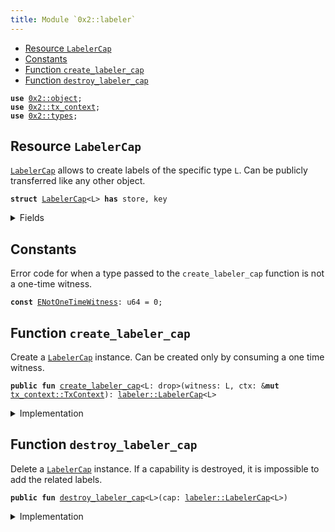 ```yaml
---
title: Module `0x2::labeler`
---
```




-  [Resource `LabelerCap`](#0x2_labeler_LabelerCap)
-  [Constants](#@Constants_0)
-  [Function `create_labeler_cap`](#0x2_labeler_create_labeler_cap)
-  [Function `destroy_labeler_cap`](#0x2_labeler_destroy_labeler_cap)


<pre><code><b>use</b> <a href="../iota-framework/object.md#0x2_object">0x2::object</a>;
<b>use</b> <a href="../iota-framework/tx_context.md#0x2_tx_context">0x2::tx_context</a>;
<b>use</b> <a href="../iota-framework/types.md#0x2_types">0x2::types</a>;
</code></pre>



<a name="0x2_labeler_LabelerCap"></a>

## Resource `LabelerCap`

<code><a href="../iota-framework/labeler.md#0x2_labeler_LabelerCap">LabelerCap</a></code> allows to create labels of the specific type <code>L</code>.
Can be publicly transferred like any other object.


<pre><code><b>struct</b> <a href="../iota-framework/labeler.md#0x2_labeler_LabelerCap">LabelerCap</a>&lt;L&gt; <b>has</b> store, key
</code></pre>



<details>
<summary>Fields</summary>


<dl>
<dt>
<code>id: <a href="../iota-framework/object.md#0x2_object_UID">object::UID</a></code>
</dt>
<dd>

</dd>
</dl>


</details>

<a name="@Constants_0"></a>

## Constants


<a name="0x2_labeler_ENotOneTimeWitness"></a>

Error code for when a type passed to the <code>create_labeler_cap</code> function is not a one-time witness.


<pre><code><b>const</b> <a href="../iota-framework/labeler.md#0x2_labeler_ENotOneTimeWitness">ENotOneTimeWitness</a>: u64 = 0;
</code></pre>



<a name="0x2_labeler_create_labeler_cap"></a>

## Function `create_labeler_cap`

Create a <code><a href="../iota-framework/labeler.md#0x2_labeler_LabelerCap">LabelerCap</a></code> instance.
Can be created only by consuming a one time witness.


<pre><code><b>public</b> <b>fun</b> <a href="../iota-framework/labeler.md#0x2_labeler_create_labeler_cap">create_labeler_cap</a>&lt;L: drop&gt;(witness: L, ctx: &<b>mut</b> <a href="../iota-framework/tx_context.md#0x2_tx_context_TxContext">tx_context::TxContext</a>): <a href="../iota-framework/labeler.md#0x2_labeler_LabelerCap">labeler::LabelerCap</a>&lt;L&gt;
</code></pre>



<details>
<summary>Implementation</summary>


<pre><code><b>public</b> <b>fun</b> <a href="../iota-framework/labeler.md#0x2_labeler_create_labeler_cap">create_labeler_cap</a>&lt;L: drop&gt;(witness: L, ctx: &<b>mut</b> TxContext): <a href="../iota-framework/labeler.md#0x2_labeler_LabelerCap">LabelerCap</a>&lt;L&gt; {
    <b>assert</b>!(iota::types::is_one_time_witness(&witness), <a href="../iota-framework/labeler.md#0x2_labeler_ENotOneTimeWitness">ENotOneTimeWitness</a>);

    <a href="../iota-framework/labeler.md#0x2_labeler_LabelerCap">LabelerCap</a>&lt;L&gt; {
        id: <a href="../iota-framework/object.md#0x2_object_new">object::new</a>(ctx),
    }
}
</code></pre>



</details>

<a name="0x2_labeler_destroy_labeler_cap"></a>

## Function `destroy_labeler_cap`

Delete a <code><a href="../iota-framework/labeler.md#0x2_labeler_LabelerCap">LabelerCap</a></code> instance.
If a capability is destroyed, it is impossible to add the related labels.


<pre><code><b>public</b> <b>fun</b> <a href="../iota-framework/labeler.md#0x2_labeler_destroy_labeler_cap">destroy_labeler_cap</a>&lt;L&gt;(cap: <a href="../iota-framework/labeler.md#0x2_labeler_LabelerCap">labeler::LabelerCap</a>&lt;L&gt;)
</code></pre>



<details>
<summary>Implementation</summary>


<pre><code><b>public</b> <b>fun</b> <a href="../iota-framework/labeler.md#0x2_labeler_destroy_labeler_cap">destroy_labeler_cap</a>&lt;L&gt;(cap: <a href="../iota-framework/labeler.md#0x2_labeler_LabelerCap">LabelerCap</a>&lt;L&gt;) {
    <b>let</b> <a href="../iota-framework/labeler.md#0x2_labeler_LabelerCap">LabelerCap</a>&lt;L&gt; {
        id,
    } = cap;

    <a href="../iota-framework/object.md#0x2_object_delete">object::delete</a>(id);
}
</code></pre>



</details>
